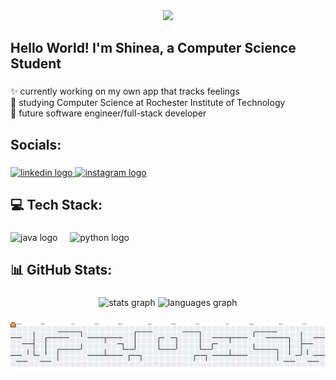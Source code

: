 <div align="center">
  <img height="200" src="https://i.pinimg.com/736x/b1/9f/21/b19f217b276291f1da5c4fa9d5a490cf.jpg"  />
</div>

###

<h2 align="left">Hello World! I'm Shinea, a Computer Science Student</h2>

###

<p align="left">✨ currently working on my own app that tracks feelings<br>🚀 studying Computer Science at Rochester Institute of Technology<br>🌠 future software engineer/full-stack developer</p>

###

<h2 align="left">Socials:</h2>

###

<div align="left">
  <a href="https://www.linkedin.com/in/shineagray/" target="_blank">
    <img src="https://raw.githubusercontent.com/maurodesouza/profile-readme-generator/master/src/assets/icons/social/linkedin/default.svg" width="52" height="40" alt="linkedin logo"  />
  </a>
  <a href="https://www.instagram.com/shyyarg/" target="_blank">
    <img src="https://raw.githubusercontent.com/maurodesouza/profile-readme-generator/master/src/assets/icons/social/instagram/default.svg" width="52" height="40" alt="instagram logo"  />
  </a>
</div>

###

<h2 align="left">💻 Tech Stack:</h2>

###

<div align="left">
  <img src="https://cdn.jsdelivr.net/gh/devicons/devicon/icons/java/java-original.svg" height="40" alt="java logo"  />
  <img width="12" />
  <img src="https://cdn.jsdelivr.net/gh/devicons/devicon/icons/python/python-original.svg" height="40" alt="python logo"  />
</div>

###

<h2 align="left">📊 GitHub Stats:</h2>

###

<div align="center">
  <img src="https://github-readme-stats.vercel.app/api?username=shyyarg&hide_title=false&hide_rank=false&show_icons=true&include_all_commits=true&count_private=true&disable_animations=false&theme=dracula&locale=en&hide_border=false&order=1" height="150" alt="stats graph"  />
  <img src="https://github-readme-stats.vercel.app/api/top-langs?username=shyyarg&locale=en&hide_title=false&layout=compact&card_width=320&langs_count=5&theme=dracula&hide_border=false&order=2" height="150" alt="languages graph"  />
</div>

###

<picture>
  <source media="(prefers-color-scheme: dark)" srcset="https://raw.githubusercontent.com/shyyarg/shyyarg/output/pacman-contribution-graph-dark.svg">
  <source media="(prefers-color-scheme: light)" srcset="https://raw.githubusercontent.com/shyyarg/shyyarg/output/pacman-contribution-graph.svg">
  <img alt="pacman contribution graph" src="https://raw.githubusercontent.com/shyyarg/shyyarg/output/pacman-contribution-graph.svg">
</picture>

###
